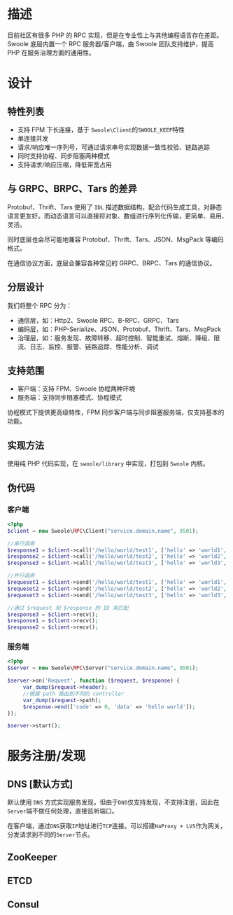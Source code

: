描述
====
目前社区有很多 PHP 的 RPC 实现，但是在专业性上与其他编程语言存在差距。Swoole 底层内置一个 RPC 服务器/客户端，由 Swoole 团队支持维护，提高 PHP 在服务治理方面的通用性。


设计
=====
特性列表
-----
* 支持 FPM 下长连接，基于 `Swoole\Client`的`SWOOLE_KEEP`特性
* 单连接并发
* 请求/响应唯一序列号，可通过请求串号实现数据一致性校验、链路追踪
* 同时支持协程、同步阻塞两种模式
* 支持请求/响应压缩，降低带宽占用

与 GRPC、BRPC、Tars 的差异
-----
Protobuf、Thrift、Tars 使用了 `IDL` 描述数据结构，配合代码生成工具，对静态语言更友好。而动态语言可以直接将对象、数组进行序列化传输，更简单、易用、灵活。

同时底层也会尽可能地兼容 Protobuf、Thrift、Tars、JSON、MsgPack 等编码格式。

在通信协议方面，底层会兼容各种常见的 GRPC、BRPC、Tars 的通信协议。

分层设计
----
我们将整个 RPC 分为：

- 通信层，如：Http2、Swoole RPC、B-RPC、GRPC、Tars
- 编码层，如：PHP-Serialize、JSON、Protobuf、Thrift、Tars、MsgPack
- 治理层，如：服务发现、故障转移、超时控制、智能重试、熔断、降级、限流、日志、监控、报警、链路追踪、性能分析、调试

支持范围
----
* 客户端：支持 FPM、Swoole 协程两种环境
* 服务端：支持同步阻塞模式、协程模式

协程模式下提供更高级特性，FPM 同步客户端与同步阻塞服务端，仅支持基本的功能。

实现方法
----
使用纯 PHP 代码实现，在 `swoole/library` 中实现，打包到 `Swoole` 内核。

伪代码
-----
### 客户端
```php
<?php
$client = new Swoole\RPC\Client("service.domain.name", 9501);

//串行调用
$response1 = $client->call('/hello/world/test1', ['hello' => 'world1', 'name' => 'rango']);
$response2 = $client->call('/hello/world/test2', ['hello' => 'world2', 'name' => 'rango']);
$response3 = $client->call('/hello/world/test3', ['hello' => 'world3', 'name' => 'rango']);

//并行调用
$requeset1 = $client->send('/hello/world/test1', ['hello' => 'world1', 'name' => 'rango']);
$requeset2 = $client->send('/hello/world/test2', ['hello' => 'world2', 'name' => 'rango']);
$requeset3 = $client->send('/hello/world/test3', ['hello' => 'world3', 'name' => 'rango']);

//通过 $request 和 $response 的 ID 来匹配
$response3 = $client->recv();
$response1 = $client->recv();
$response2 = $client->recv();


```
### 服务端

```php
<?php
$server = new Swoole\RPC\Server("service.domain.name", 9501);

$server->on('Request', function ($request, $response) {
     var_dump($request->header);
     //根据 path 路由到不同的 controller
     var_dump($request->path);
     $response->end(['code' => 0, 'data' => 'hello world']);
});

$server->start();
```

服务注册/发现
=====

DNS [默认方式]
----
默认使用 `DNS` 方式实现服务发现，但由于`DNS`仅支持发现，不支持注册，因此在`Server`端不做任何处理，直接监听端口。

在客户端，通过`DNS`获取`IP`地址进行`TCP`连接。可以搭建`HaProxy + LVS`作为网关，分发请求到不同的`Server`节点。

ZooKeeper
----

ETCD
----

Consul
-----
